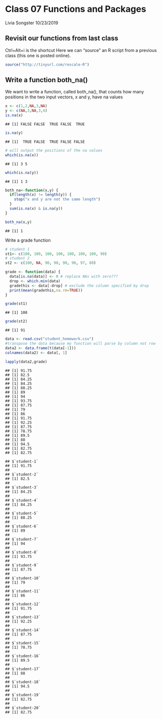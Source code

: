 Class 07 Functions and Packages
================
Livia Songster
10/23/2019

## Revisit our functions from last class

Ctrl+Alt+i is the shortcut Here we can “source” an R script from a
previous class (this one is posted online).

``` r
source("http://tinyurl.com/rescale-R")
```

## Write a function both\_na()

We want to write a function, called both\_na(), that counts how many
positions in the two input vectors, x and y, have na values

``` r
x <- c(1,2,NA,3,NA)
y <- c(NA,3,NA,3,4)
is.na(x)
```

    ## [1] FALSE FALSE  TRUE FALSE  TRUE

``` r
is.na(y)
```

    ## [1]  TRUE FALSE  TRUE FALSE FALSE

``` r
# will output the positions of the na values
which(is.na(x))
```

    ## [1] 3 5

``` r
which(is.na(y))
```

    ## [1] 1 3

``` r
both_na<-function(x,y) {
  if(length(x) != length(y)) {
    stop("x and y are not the same length")
  }
  sum(is.na(x) & is.na(y))
}

both_na(x,y)
```

    ## [1] 1

Write a grade function

``` r
# student 1
st1<- c(100, 100, 100, 100, 100, 100, 100, 90)
# student 2
st2 <- c(100, NA, 90, 90, 90, 90, 97, 80)

grade <- function(data) {
  data[is.na(data)] <- 0 # replace NAs with zero???
  drop <- which.min(data)
  gradethis <- data[-drop] # exclude the column specified by drop
  print(mean(gradethis,na.rm=TRUE))
}

grade(st1)
```

    ## [1] 100

``` r
grade(st2)
```

    ## [1] 91

``` r
data <- read.csv("student_homework.csv")
#transpose the data because my function will parse by column not row
data2 <- data.frame(t(data[-1]))
colnames(data2) <- data[, 1]

lapply(data2,grade)
```

    ## [1] 91.75
    ## [1] 82.5
    ## [1] 84.25
    ## [1] 84.25
    ## [1] 88.25
    ## [1] 89
    ## [1] 94
    ## [1] 93.75
    ## [1] 87.75
    ## [1] 79
    ## [1] 86
    ## [1] 91.75
    ## [1] 92.25
    ## [1] 87.75
    ## [1] 78.75
    ## [1] 89.5
    ## [1] 88
    ## [1] 94.5
    ## [1] 82.75
    ## [1] 82.75

    ## $`student-1`
    ## [1] 91.75
    ## 
    ## $`student-2`
    ## [1] 82.5
    ## 
    ## $`student-3`
    ## [1] 84.25
    ## 
    ## $`student-4`
    ## [1] 84.25
    ## 
    ## $`student-5`
    ## [1] 88.25
    ## 
    ## $`student-6`
    ## [1] 89
    ## 
    ## $`student-7`
    ## [1] 94
    ## 
    ## $`student-8`
    ## [1] 93.75
    ## 
    ## $`student-9`
    ## [1] 87.75
    ## 
    ## $`student-10`
    ## [1] 79
    ## 
    ## $`student-11`
    ## [1] 86
    ## 
    ## $`student-12`
    ## [1] 91.75
    ## 
    ## $`student-13`
    ## [1] 92.25
    ## 
    ## $`student-14`
    ## [1] 87.75
    ## 
    ## $`student-15`
    ## [1] 78.75
    ## 
    ## $`student-16`
    ## [1] 89.5
    ## 
    ## $`student-17`
    ## [1] 88
    ## 
    ## $`student-18`
    ## [1] 94.5
    ## 
    ## $`student-19`
    ## [1] 82.75
    ## 
    ## $`student-20`
    ## [1] 82.75
